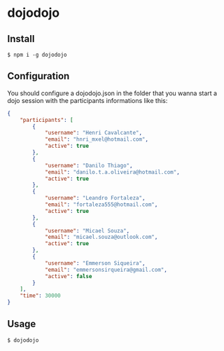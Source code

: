 # dojodojo

## Install

```
$ npm i -g dojodojo
```

## Configuration

You should configure a dojodojo.json in the folder that you wanna
start a dojo session with the participants informations like this:

```json
{
    "participants": [
        {
            "username": "Henri Cavalcante",
            "email": "hnri_mxel@hotmail.com",
            "active": true
        },
        {
            "username": "Danilo Thiago",
            "email": "danilo.t.a.oliveira@hotmail.com",
            "active": true
        },
        {
            "username": "Leandro Fortaleza",
            "email": "fortaleza555@hotmail.com",
            "active": true
        },
        {
            "username": "Micael Souza",
            "email": "micael.souza@outlook.com",
            "active": true
        },
        {
            "username": "Emmerson Siqueira",
            "email": "emmersonsirqueira@gmail.com",
            "active": false
        }
    ],
    "time": 30000
}
```

## Usage

```
$ dojodojo
```
